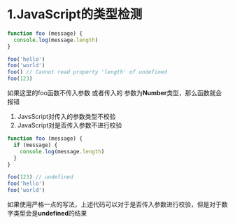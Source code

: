# 1.JavaScript的类型检测

```javascript
function foo (message) {
  console.log(message.length)
}

foo('hello')
foo('world')
foo() // Cannot read property 'length' of undefined
foo(123)
```

如果这里的foo函数不传入参数 或者传入的 参数为**Number**类型，那么函数就会报错

1. JavsScript对传入的参数类型不校验
2. JavaScript对是否传入参数不进行校验

```javascript
function foo (message) {
  if (message) {
    console.log(message.length)
  }
}

foo(123) // undefined
foo('hello')
foo('world')
```

如果使用严格一点的写法，上述代码可以对于是否传入参数进行校验，但是对于数字类型会是**undefined**的结果
